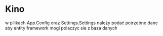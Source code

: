 # Kino

w pilikach App.Config oraz Settings.Settings należy podać potrzebne dane aby entity framework mogl polaczyc sie z baza danych 